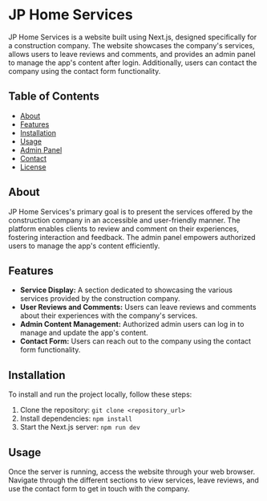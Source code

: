# JP Home Services

JP Home Services is a website built using Next.js, designed specifically for a construction company. The website showcases the company's services, allows users to leave reviews and comments, and provides an admin panel to manage the app's content after login. Additionally, users can contact the company using the contact form functionality.

## Table of Contents

- [About](#about)
- [Features](#features)
- [Installation](#installation)
- [Usage](#usage)
- [Admin Panel](#admin-panel)
- [Contact](#contact)
- [License](#license)

## About

JP Home Services's primary goal is to present the services offered by the construction company in an accessible and user-friendly manner. The platform enables clients to review and comment on their experiences, fostering interaction and feedback. The admin panel empowers authorized users to manage the app's content efficiently.

## Features

- **Service Display:** A section dedicated to showcasing the various services provided by the construction company.
- **User Reviews and Comments:** Users can leave reviews and comments about their experiences with the company's services.
- **Admin Content Management:** Authorized admin users can log in to manage and update the app's content.
- **Contact Form:** Users can reach out to the company using the contact form functionality.

## Installation

To install and run the project locally, follow these steps:

1. Clone the repository: `git clone <repository_url>`
2. Install dependencies: `npm install`
3. Start the Next.js server: `npm run dev`

## Usage

Once the server is running, access the website through your web browser. Navigate through the different sections to view services, leave reviews, and use the contact form to get in touch with the company.
